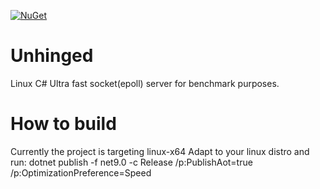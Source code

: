 [![NuGet](https://img.shields.io/nuget/v/Unhinged.svg)](https://www.nuget.org/packages/Unhinged/)

# Unhinged
Linux C# Ultra fast socket(epoll) server for benchmark purposes.

# How to build
Currently the project is targeting <RuntimeIdentifier>linux-x64</RuntimeIdentifier>
Adapt to your linux distro and run: dotnet publish -f net9.0 -c Release /p:PublishAot=true /p:OptimizationPreference=Speed
